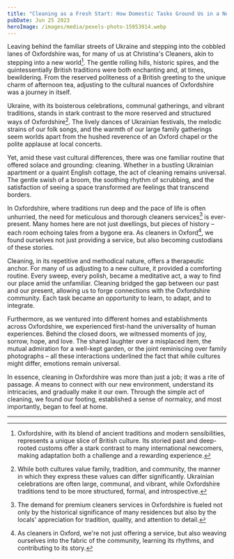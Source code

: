 ```yaml
---
title: "Cleaning as a Fresh Start: How Domestic Tasks Ground Us in a New Country"
pubDate: Jun 25 2023
heroImage: /images/media/pexels-photo-15953914.webp
---
```

Leaving behind the familiar streets of Ukraine and stepping into the cobbled lanes of Oxfordshire was, for many of us at Christina's Cleaners, akin to stepping into a new world[^1^]. The gentle rolling hills, historic spires, and the quintessentially British traditions were both enchanting and, at times, bewildering. From the reserved politeness of a British greeting to the unique charm of afternoon tea, adjusting to the cultural nuances of Oxfordshire was a journey in itself.

Ukraine, with its boisterous celebrations, communal gatherings, and vibrant traditions, stands in stark contrast to the more reserved and structured ways of Oxfordshire[^2^]. The lively dances of Ukrainian festivals, the melodic strains of our folk songs, and the warmth of our large family gatherings seem worlds apart from the hushed reverence of an Oxford chapel or the polite applause at local concerts.

Yet, amid these vast cultural differences, there was one familiar routine that offered solace and grounding: cleaning. Whether in a bustling Ukrainian apartment or a quaint English cottage, the act of cleaning remains universal. The gentle swish of a broom, the soothing rhythm of scrubbing, and the satisfaction of seeing a space transformed are feelings that transcend borders.

In Oxfordshire, where traditions run deep and the pace of life is often unhurried, the need for meticulous and thorough cleaners services[^3^] is ever-present. Many homes here are not just dwellings, but pieces of history – each room echoing tales from a bygone era. As cleaners in Oxford[^4^], we found ourselves not just providing a service, but also becoming custodians of these stories.

Cleaning, in its repetitive and methodical nature, offers a therapeutic anchor. For many of us adjusting to a new culture, it provided a comforting routine. Every sweep, every polish, became a meditative act, a way to find our place amid the unfamiliar. Cleaning bridged the gap between our past and our present, allowing us to forge connections with the Oxfordshire community. Each task became an opportunity to learn, to adapt, and to integrate.

Furthermore, as we ventured into different homes and establishments across Oxfordshire, we experienced first-hand the universality of human experiences. Behind the closed doors, we witnessed moments of joy, sorrow, hope, and love. The shared laughter over a misplaced item, the mutual admiration for a well-kept garden, or the joint reminiscing over family photographs – all these interactions underlined the fact that while cultures might differ, emotions remain universal.

In essence, cleaning in Oxfordshire was more than just a job; it was a rite of passage. A means to connect with our new environment, understand its intricacies, and gradually make it our own. Through the simple act of cleaning, we found our footing, established a sense of normalcy, and most importantly, began to feel at home.

- - -

[^1^]: Oxfordshire, with its blend of ancient traditions and modern sensibilities, represents a unique slice of British culture. Its storied past and deep-rooted customs offer a stark contrast to many international newcomers, making adaptation both a challenge and a rewarding experience.
[^2^]: While both cultures value family, tradition, and community, the manner in which they express these values can differ significantly. Ukrainian celebrations are often large, communal, and vibrant, while Oxfordshire traditions tend to be more structured, formal, and introspective.
[^3^]: The demand for premium cleaners services in Oxfordshire is fueled not only by the historical significance of many residences but also by the locals' appreciation for tradition, quality, and attention to detail.
[^4^]: As cleaners in Oxford, we're not just offering a service, but also weaving ourselves into the fabric of the community, learning its rhythms, and contributing to its story.